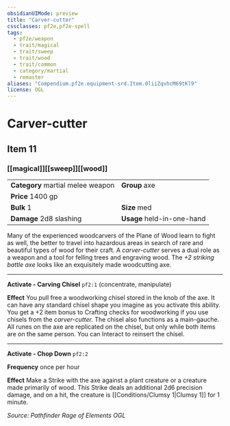 ```yaml
---
obsidianUIMode: preview
title: "Carver-cutter"
cssclasses: pf2e,pf2e-spell
tags:
  - pf2e/weapon
  - trait/magical
  - trait/sweep
  - trait/wood
  - trait/common
  - category/martial
  - remaster
aliases: "Compendium.pf2e.equipment-srd.Item.0liiZqvhcM69tKl9"
license: OGL
---
```

# Carver-cutter
## Item 11
### [[magical]][[sweep]][[wood]]

|  |  |
| -- | -- |
| **Category** martial melee weapon | **Group** axe |
| **Price** 1400 gp |  |
| **Bulk** 1 | **Size** med |
| **Damage** 2d8 slashing  | **Usage** held-in-one-hand |



Many of the experienced woodcarvers of the Plane of Wood learn to fight as well, the better to travel into hazardous areas in search of rare and beautiful types of wood for their craft. A _carver-cutter_ serves a dual role as a weapon and a tool for felling trees and engraving wood. The _+2 striking battle axe_ looks like an exquisitely made woodcutting axe.

* * *

**Activate - Carving Chisel** `pf2:1` (concentrate, manipulate)

**Effect** You pull free a woodworking chisel stored in the knob of the axe. It can have any standard chisel shape you imagine as you activate this ability. You get a +2 item bonus to Crafting checks for woodworking if you use chisels from the _carver-cutter._ The chisel also functions as a main-gauche. All runes on the axe are replicated on the chisel, but only while both items are on the same person. You can Interact to reinsert the chisel.

* * *

**Activate - Chop Down** `pf2:2`

**Frequency** once per hour

**Effect** Make a Strike with the axe against a plant creature or a creature made primarily of wood. This Strike deals an additional 2d6 precision damage, and on a hit, the creature is [[Conditions/Clumsy 1|Clumsy 1]] for 1 minute.

*Source: Pathfinder Rage of Elements*
*OGL*